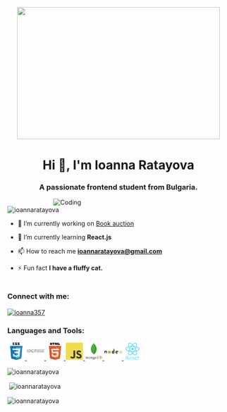 <p align="center">
  <img width="460" height="300" src="https://media0.giphy.com/media/E1Kd3pQwrsMtQbNkt0/giphy.gif?cid=ecf05e4756gb6qblq5q8aclrpqv4evalq6cafu3no3fp4xc8&ep=v1_gifs_search&rid=giphy.gif&ct=g">
</p>
<h1 align="center">Hi 👋, I'm Ioanna Ratayova</h1>
<h3 align="center">A passionate frontend student from Bulgaria.</h3>
<img align="right" alt="Coding" width="400" src="https://i.pinimg.com/originals/5c/fc/f2/5cfcf2982930665e2a22f3c2d634976d.jpg">


<p align="left"> <img src="https://komarev.com/ghpvc/?username=ioannaratayova&label=Profile%20views&color=0e75b6&style=flat" alt="ioannaratayova" /> </p>

- 🔭 I’m currently working on [Book auction](https://github.com/ioannaratayova/Book-auction)

- 🌱 I’m currently learning **React.js**

- 📫 How to reach me **ioannaratayova@gmail.com**

- ⚡ Fun fact **I have a fluffy cat.**
<br/><br/>
<h3 align="left">Connect with me:</h3>
<p align="left">
<a href="https://instagram.com/ioanna357" target="blank"><img align="center" src="https://raw.githubusercontent.com/rahuldkjain/github-profile-readme-generator/master/src/images/icons/Social/instagram.svg" alt="ioanna357" height="30" width="40" /></a>
</p>
<h3 align="left">Languages and Tools:</h3>
<p align="left"> <a href="https://www.w3schools.com/css/" target="_blank" rel="noreferrer"> <img src="https://raw.githubusercontent.com/devicons/devicon/master/icons/css3/css3-original-wordmark.svg" alt="css3" width="40" height="40"/> </a> <a href="https://expressjs.com" target="_blank" rel="noreferrer"> <img src="https://raw.githubusercontent.com/devicons/devicon/master/icons/express/express-original-wordmark.svg" alt="express" width="40" height="40"/> </a> <a href="https://www.w3.org/html/" target="_blank" rel="noreferrer"> <img src="https://raw.githubusercontent.com/devicons/devicon/master/icons/html5/html5-original-wordmark.svg" alt="html5" width="40" height="40"/> </a> <a href="https://developer.mozilla.org/en-US/docs/Web/JavaScript" target="_blank" rel="noreferrer"> <img src="https://raw.githubusercontent.com/devicons/devicon/master/icons/javascript/javascript-original.svg" alt="javascript" width="40" height="40"/> </a> <a href="https://www.mongodb.com/" target="_blank" rel="noreferrer"> <img src="https://raw.githubusercontent.com/devicons/devicon/master/icons/mongodb/mongodb-original-wordmark.svg" alt="mongodb" width="40" height="40"/> </a> <a href="https://nodejs.org" target="_blank" rel="noreferrer"> <img src="https://raw.githubusercontent.com/devicons/devicon/master/icons/nodejs/nodejs-original-wordmark.svg" alt="nodejs" width="40" height="40"/> </a> <a href="https://reactjs.org/" target="_blank" rel="noreferrer"> <img src="https://raw.githubusercontent.com/devicons/devicon/master/icons/react/react-original-wordmark.svg" alt="react" width="40" height="40"/> </a> </p>

<p><img  align="center" src="https://github-readme-stats.vercel.app/api/top-langs?username=ioannaratayova&show_icons=true&locale=en&layout=compact" alt="ioannaratayova" /></p>

<p>&nbsp;<img align="center" src="https://github-readme-stats.vercel.app/api?username=ioannaratayova&show_icons=true&locale=en" alt="ioannaratayova" /></p>

<p><img align="center" src="https://github-readme-streak-stats.herokuapp.com/?user=ioannaratayova&" alt="ioannaratayova" /></p>

